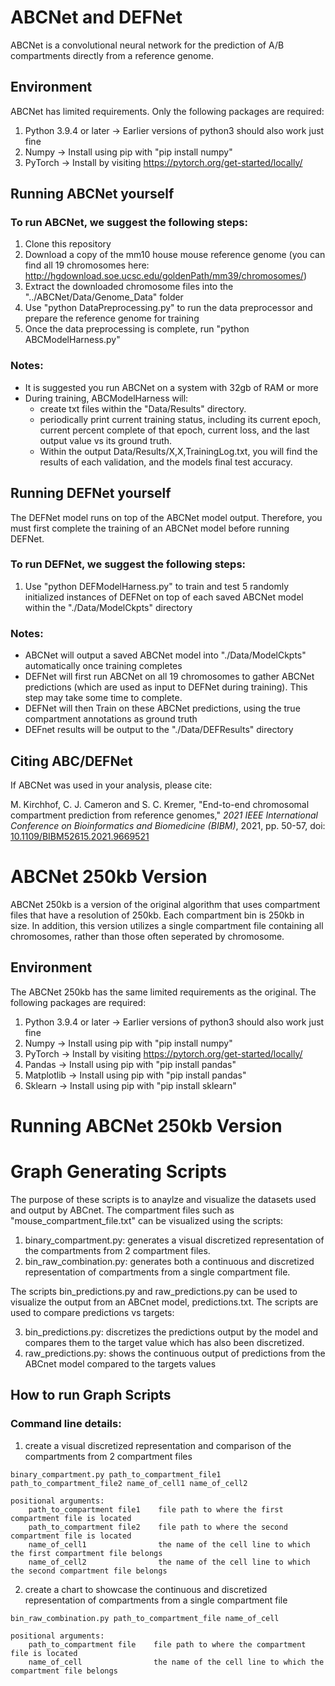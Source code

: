 ﻿# ABCNet and DEFNet

ABCNet is a convolutional neural network for the prediction of A/B compartments directly from a reference genome.

## Environment

ABCNet has limited requirements. Only the following packages are required:

1) Python 3.9.4 or later -> Earlier versions of python3 should also work just fine
2) Numpy -> Install using pip with "pip install numpy"
3) PyTorch -> Install by visiting https://pytorch.org/get-started/locally/


## Running ABCNet yourself

### To run ABCNet, we suggest the following steps:

1) Clone this repository
2) Download a copy of the mm10 house mouse reference genome (you can find all 19 chromosomes here: http://hgdownload.soe.ucsc.edu/goldenPath/mm39/chromosomes/)
3) Extract the downloaded chromosome files into the "../ABCNet/Data/Genome_Data" folder
4) Use "python DataPreprocessing.py" to run the data preprocessor and prepare the reference genome for training
5) Once the data preprocessing is complete, run "python ABCModelHarness.py"

### Notes:
- It is suggested you run ABCNet on a system with 32gb of RAM or more
- During training, ABCModelHarness will:
    - create txt files within the "Data/Results" directory.
    - periodically print current training status, including its current epoch, current percent complete of that epoch, current loss, and the last output value vs its ground truth.
    - Within the output Data/Results/X,X,TrainingLog.txt, you will find the results of each validation, and the models final test accuracy.

## Running DEFNet yourself

The DEFNet model runs on top of the ABCNet model output. Therefore, you must first complete the training of an ABCNet model before running DEFNet.

### To run DEFNet, we suggest the following steps:

1) Use "python DEFModelHarness.py" to train and test 5 randomly initialized instances of DEFNet on top of each saved ABCNet model within the "./Data/ModelCkpts" directory

### Notes:
- ABCNet will output a saved ABCNet model into "./Data/ModelCkpts" automatically once training completes
- DEFNet will first run ABCNet on all 19 chromosomes to gather ABCNet predictions (which are used as input to DEFNet during training). This step may take some time to complete.
- DEFNet will then Train on these ABCNet predictions, using the true compartment annotations as ground truth
- DEFnet results will be output to the "./Data/DEFResults" directory

## Citing ABC/DEFNet
If ABCNet was used in your analysis, please cite:

M. Kirchhof, C. J. Cameron and S. C. Kremer, "End-to-end chromosomal compartment prediction from reference genomes," _2021 IEEE International Conference on Bioinformatics and Biomedicine (BIBM)_, 2021, pp. 50-57, doi: [10.1109/BIBM52615.2021.9669521](https://doi.org/10.1109/BIBM52615.2021.9669521)

# ABCNet 250kb Version

ABCNet 250kb is a version of the original algorithm that uses compartment files that have a resolution of 250kb. Each compartment bin is 250kb in size. In addition, this version utilizes a single compartment file containing all chromosomes, rather than those often seperated by chromosome. 

## Environment

The ABCNet 250kb has the same limited requirements as the original. The following packages are required:

1) Python 3.9.4 or later -> Earlier versions of python3 should also work just fine
2) Numpy -> Install using pip with "pip install numpy"
3) PyTorch -> Install by visiting https://pytorch.org/get-started/locally/
4) Pandas -> Install using pip with "pip install pandas"
5) Matplotlib -> Install using pip with "pip install pandas"
6) Sklearn -> Install using pip with "pip install sklearn"

# Running ABCNet 250kb Version




# Graph Generating Scripts

The purpose of these scripts is to anaylze and visualize the datasets used and output by ABCnet. The compartment files such as "mouse_compartment_file.txt" can be visualized using the scripts: 

1. binary_compartment.py: generates a visual discretized representation of the compartments from 2 compartment files.
2. bin_raw_combination.py: generates both a continuous and discretized representation of compartments from a single compartment file. 

The scripts bin_predictions.py and raw_predictions.py can be used to visualize the output from an ABCnet model, predictions.txt. The scripts are used to compare predictions vs targets:

3. bin_predictions.py: discretizes the predictions output by the model and compares them to the target value which has also been discretized. 
4. raw_predictions.py: shows the continuous output of predictions from the ABCnet model compared to the targets values


## How to run Graph Scripts

### Command line details:

1. create a visual discretized representation and comparison of the compartments from 2 compartment files
```
binary_compartment.py path_to_compartment_file1 path_to_compartment_file2 name_of_cell1 name_of_cell2

positional arguments:
    path_to_compartment file1    file path to where the first compartment file is located
    path_to_compartment file2    file path to where the second compartment file is located
    name_of_cell1                the name of the cell line to which the first compartment file belongs 
    name_of_cell2                the name of the cell line to which the second compartment file belongs 
```

2. create a chart to showcase the continuous and discretized representation of compartments from a single compartment file
```
bin_raw_combination.py path_to_compartment_file name_of_cell

positional arguments:
    path_to_compartment file    file path to where the compartment file is located
    name_of_cell                the name of the cell line to which the compartment file belongs 
```




